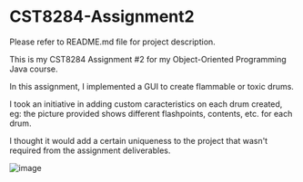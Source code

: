 # CST8284-Assignment2
Please refer to README.md file for project description.

This is my CST8284 Assignment #2 for my Object-Oriented Programming Java course.

In this assignment, I implemented a GUI to create flammable or toxic drums.

I took an initiative in adding custom caracteristics on each drum created, 
eg: the picture provided shows different flashpoints, contents, etc. for each drum. 

I thought it would add a certain uniqueness to the project that wasn't required from the assignment deliverables.


![image](https://github.com/user-attachments/assets/0b35e69c-fa4d-4cd5-8a26-5dc8b5f9133c)

